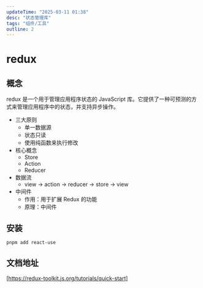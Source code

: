 ```yaml
---
updateTime: "2025-03-11 01:38"
desc: "状态管理库"
tags: "组件/工具"
outline: 2
---
```

# redux

## 概念

redux 是一个用于管理应用程序状态的 JavaScript 库。它提供了一种可预测的方式来管理应用程序中的状态，并支持异步操作。

- 三大原则
  - 单一数据源
  - 状态只读
  - 使用纯函数来执行修改
- 核心概念
  - Store
  - Action
  - Reducer
- 数据流
  - view -> action -> reducer -> store -> view
- 中间件
  - 作用：用于扩展 Redux 的功能
  - 原理：中间件

## 安装

```bash
pnpm add react-use
```

## 文档地址

[https://redux-toolkit.js.org/tutorials/quick-start]
